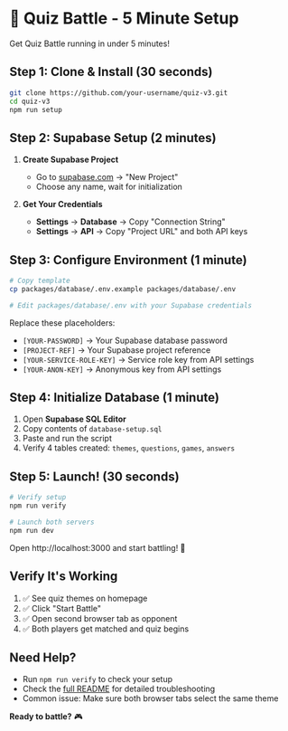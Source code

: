 # 🚀 Quiz Battle - 5 Minute Setup

Get Quiz Battle running in under 5 minutes!

## Step 1: Clone & Install (30 seconds)

```bash
git clone https://github.com/your-username/quiz-v3.git
cd quiz-v3
npm run setup
```

## Step 2: Supabase Setup (2 minutes)

1. **Create Supabase Project**
   - Go to [supabase.com](https://supabase.com) → "New Project"
   - Choose any name, wait for initialization

2. **Get Your Credentials**
   - **Settings** → **Database** → Copy "Connection String"
   - **Settings** → **API** → Copy "Project URL" and both API keys

## Step 3: Configure Environment (1 minute)

```bash
# Copy template
cp packages/database/.env.example packages/database/.env

# Edit packages/database/.env with your Supabase credentials
```

Replace these placeholders:
- `[YOUR-PASSWORD]` → Your Supabase database password
- `[PROJECT-REF]` → Your Supabase project reference
- `[YOUR-SERVICE-ROLE-KEY]` → Service role key from API settings
- `[YOUR-ANON-KEY]` → Anonymous key from API settings

## Step 4: Initialize Database (1 minute)

1. Open **Supabase SQL Editor**
2. Copy contents of `database-setup.sql`
3. Paste and run the script
4. Verify 4 tables created: `themes`, `questions`, `games`, `answers`

## Step 5: Launch! (30 seconds)

```bash
# Verify setup
npm run verify

# Launch both servers
npm run dev
```

Open http://localhost:3000 and start battling! 🎯

## Verify It's Working

1. ✅ See quiz themes on homepage
2. ✅ Click "Start Battle" 
3. ✅ Open second browser tab as opponent
4. ✅ Both players get matched and quiz begins

## Need Help?

- Run `npm run verify` to check your setup
- Check the [full README](README.md) for detailed troubleshooting
- Common issue: Make sure both browser tabs select the same theme

**Ready to battle?** 🎮